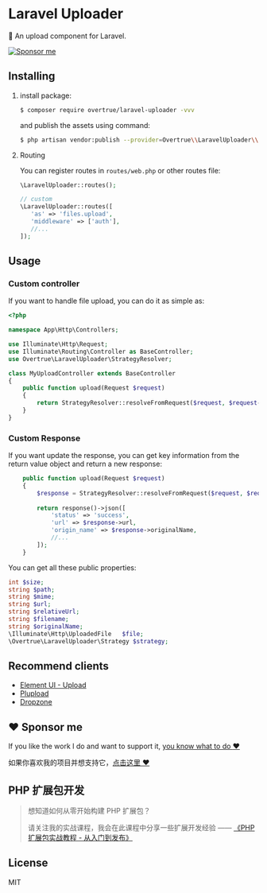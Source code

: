 # Laravel Uploader

:palm_tree: An upload component for Laravel.

[![Sponsor me](https://raw.githubusercontent.com/overtrue/overtrue/master/sponsor-me-button-s.svg)](https://github.com/sponsors/overtrue)

## Installing

1. install package: 

    ```sh
    $ composer require overtrue/laravel-uploader -vvv
    ```

    and publish the assets using command:

    ```sh
    $ php artisan vendor:publish --provider=Overtrue\\LaravelUploader\\UploadServiceProvider
    ```

2. Routing

    You can register routes in `routes/web.php` or other routes file:

    ```php
    \LaravelUploader::routes();
    
    // custom
    \LaravelUploader::routes([
       'as' => 'files.upload', 
       'middleware' => ['auth'],
       //...
    ]); 
    ```

## Usage

### Custom controller

If you want to handle file upload, you can do it as simple as:

```php
<?php

namespace App\Http\Controllers;

use Illuminate\Http\Request;
use Illuminate\Routing\Controller as BaseController;
use Overtrue\LaravelUploader\StrategyResolver;

class MyUploadController extends BaseController
{
    public function upload(Request $request)
    {
        return StrategyResolver::resolveFromRequest($request, $request->get('strategy', 'default'))->upload();
    }
}
``` 

### Custom Response

If you want update the response, you can get key information from the return value object and return a new response:

```php
    public function upload(Request $request)
    {
        $response = StrategyResolver::resolveFromRequest($request, $request->get('strategy', 'default'))->upload();
        
        return response()->json([
            'status' => 'success',
            'url' => $response->url,
            'origin_name' => $response->originalName,
            //...
        ]);
    }
```

You can get all these public properties:

```php
int $size;
string $path;
string $mime;
string $url;
string $relativeUrl;
string $filename;
string $originalName;
\Illuminate\Http\UploadedFile   $file;
\Overtrue\LaravelUploader\Strategy $strategy;
```

## Recommend clients

- [Element UI - Upload](https://element.eleme.cn/#/zh-CN/component/upload)
- [Plupload](https://www.plupload.com/)
- [Dropzone](https://www.dropzonejs.com/)

## :heart: Sponsor me 

If you like the work I do and want to support it, [you know what to do :heart:](https://github.com/sponsors/overtrue)

如果你喜欢我的项目并想支持它，[点击这里 :heart:](https://github.com/sponsors/overtrue)

## PHP 扩展包开发

> 想知道如何从零开始构建 PHP 扩展包？
>
> 请关注我的实战课程，我会在此课程中分享一些扩展开发经验 —— [《PHP 扩展包实战教程 - 从入门到发布》](https://learnku.com/courses/creating-package)

## License

MIT
